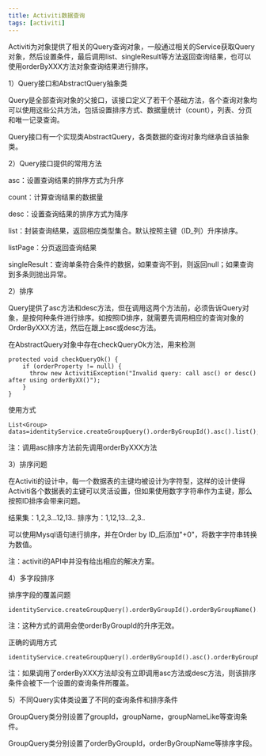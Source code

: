 ```yaml
---
title: Activiti数据查询
tags: [activiti]
---
```


Activiti为对象提供了相关的Query查询对象，一般通过相关的Service获取Query对象，然后设置条件，最后调用list、singleResult等方法返回查询结果，也可以使用orderByXXX方法对象查询结果进行排序。

1）Query接口和AbstractQuery抽象类

Query是全部查询对象的父接口，该接口定义了若干个基础方法，各个查询对象均可以使用这些公共方法，包括设置排序方式、数据量统计（count），列表、分页和唯一记录查询。

Query接口有一个实现类AbstractQuery，各类数据的查询对象均继承自该抽象类。

2）Query接口提供的常用方法

asc：设置查询结果的排序方式为升序

count：计算查询结果的数据量

desc：设置查询结果的排序方式为降序

list：封装查询结果，返回相应类型集合。默认按照主键（ID_列）升序排序。

listPage：分页返回查询结果

singleResult：查询单条符合条件的数据，如果查询不到，则返回null；如果查询到多条则抛出异常。

2）排序

Query提供了asc方法和desc方法，但在调用这两个方法前，必须告诉Query对象，是按何种条件进行排序。如按照ID排序，就需要先调用相应的查询对象的OrderByXXX方法，然后在跟上asc或desc方法。

在AbstractQuery对象中存在checkQueryOk方法，用来检测

```
protected void checkQueryOk() {
    if (orderProperty != null) {
      throw new ActivitiException("Invalid query: call asc() or desc() after using orderByXX()");
    }
}
```

使用方式

```
List<Group> datas=identityService.createGroupQuery().orderByGroupId().asc().list();
```

注：调用asc排序方法前先调用orderByXXX方法

3）排序问题

在Activiti的设计中，每一个数据表的主键均被设计为字符型，这样的设计使得Activiti各个数据表的主键可以灵活设置，但如果使用数字字符串作为主键，那么按照ID排序会带来问题。

结果集：1,2,3...12,13..
排序为：1,12,13...2,3..

可以使用Mysql语句进行排序，并在Order by ID_后添加"+0"，将数字字符串转换为数值。

注：activiti的API中并没有给出相应的解决方案。

4）多字段排序

排序字段的覆盖问题

```
identityService.createGroupQuery().orderByGroupId().orderByGroupName().asc().list();
```

注：这种方式的调用会使orderByGroupId的升序无效。

正确的调用方式

```
identityService.createGroupQuery().orderByGroupId().asc().orderByGroupName().asc().list();
```

注：如果调用了orderByXXX方法却没有立即调用asc方法或desc方法，则该排序条件会被下一个设置的查询条件所覆盖。

5）不同Query实体类设置了不同的查询条件和排序条件

GroupQuery类分别设置了groupId，groupName，groupNameLike等查询条件。

GroupQuery类分别设置了orderByGroupId，orderByGroupName等排序字段。